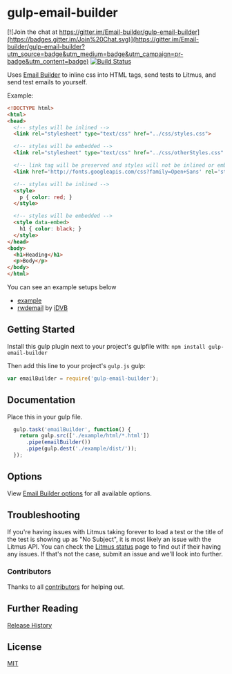 # gulp-email-builder

[![Join the chat at https://gitter.im/Email-builder/gulp-email-builder](https://badges.gitter.im/Join%20Chat.svg)](https://gitter.im/Email-builder/gulp-email-builder?utm_source=badge&utm_medium=badge&utm_campaign=pr-badge&utm_content=badge)
[![Build Status](https://travis-ci.org/Email-builder/gulp-email-builder.svg?branch=master)](https://travis-ci.org/Email-builder/gulp-email-builder)

Uses [Email Builder](https://github.com/Email-builder/email-builder-core) to inline css into HTML tags, send tests to Litmus, and send test emails to yourself.

Example:
```html
<!DOCTYPE html>
<html>
<head>
  <!-- styles will be inlined -->
  <link rel="stylesheet" type="text/css" href="../css/styles.css">

  <!-- styles will be embedded -->
  <link rel="stylesheet" type="text/css" href="../css/otherStyles.css" data-embed>

  <!-- link tag will be preserved and styles will not be inlined or embedded -->
  <link href='http://fonts.googleapis.com/css?family=Open+Sans' rel='stylesheet' type='text/css' data-embed-ignore>

  <!-- styles will be inlined -->
  <style>
    p { color: red; }
  </style>

  <!-- styles will be embedded -->
  <style data-embed>
    h1 { color: black; }
  </style>
</head>
<body>
  <h1>Heading</h1>
  <p>Body</p>
</body>
</html>
```

You can see an example setups below
- [example](https://github.com/Email-builder/email-builder-example)
- [rwdemail](https://github.com/iDVB/rwdemail) by [iDVB](https://github.com/iDVB)

## Getting Started

Install this gulp plugin next to your project's gulpfile  with: `npm install gulp-email-builder`

Then add this line to your project's `gulp.js` gulp:

```javascript
var emailBuilder = require('gulp-email-builder');
```

[gulp]: http://gulpjs.com/
[getting_started]: https://github.com/gulpjs/gulp/blob/master/docs/getting-started.md



## Documentation

Place this in your gulp file.
```javascript
  gulp.task('emailBuilder', function() {
    return gulp.src(['./example/html/*.html'])
      .pipe(emailBuilder())
      .pipe(gulp.dest('./example/dist/'));
  });
```

## Options
View [Email Builder options](https://github.com/Email-builder/email-builder-core#options) for all available options.


## Troubleshooting
If you're having issues with Litmus taking forever to load a test or the title of the test is showing up as "No Subject", it is most likely an issue with the Litmus API. You can check the [Litmus status](http://status.litmus.com) page to find out if their having any issues. If that's not the case, submit an issue and we'll look into further.


### Contributors
Thanks to all [contributors](https://github.com/Email-builder/gulp-email-builder/graphs/contributors)
 for helping out.

## Further Reading
[Release History](https://github.com/Email-builder/gulp-email-builder/wiki/Release-History)  

## License
[MIT](https://github.com/Email-builder/gulp-email-builder/blob/master/LICENSE)
